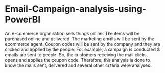 # Email-Campaign-analysis-using-PowerBI
An e-commerce organisation sells things online. The items will be purchased online and delivered. The marketing emails will be sent by the ecommerce agent. Coupon codes will be sent by the company and they are clicked and applied by the people. For example, a campaign is conducted &amp; emails are sent to people. So, the customers receiving the mail clicks, opens and applies the coupon code. Therefore, this analysis is done to know the mails sent, delivered and several other criteria were analysed.
